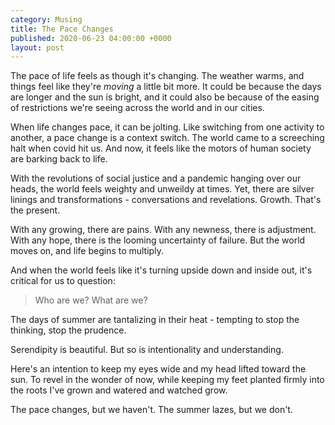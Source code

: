 ```yaml
---
category: Musing
title: The Pace Changes
published: 2020-06-23 04:00:00 +0000
layout: post
---
```

The pace of life feels as though it's changing. The weather warms, and things feel like they're _moving_ a little bit more. It could be because the days are longer and the sun is bright, and it could also be because of the easing of restrictions we're seeing across the world and in our cities.

When life changes pace, it can be jolting. Like switching from one activity to another, a pace change is a context switch. The world came to a screeching halt when covid hit us. And now, it feels like the motors of human society are barking back to life.

With the revolutions of social justice and a pandemic hanging over our heads, the world feels weighty and unweildy at times. Yet, there are silver linings and transformations - conversations and revelations. Growth. That's the present.

With any growing, there are pains. With any newness, there is adjustment. With any hope, there is the looming uncertainty of failure. But the world moves on, and life begins to multiply.

And when the world feels like it's turning upside down and inside out, it's critical for us to question:

> Who are we? What are we?

The days of summer are tantalizing in their heat - tempting to stop the thinking, stop the prudence.

Serendipity is beautiful. But so is intentionality and understanding.

Here's an intention to keep my eyes wide and my head lifted toward the sun. To revel in the wonder of now, while keeping my feet planted firmly into the roots I've grown and watered and watched grow.

The pace changes, but we haven't. The summer lazes, but we don't.